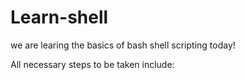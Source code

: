 # Learn-shell
 
we are learing the basics of bash shell scripting today!

All necessary steps to be taken include:
